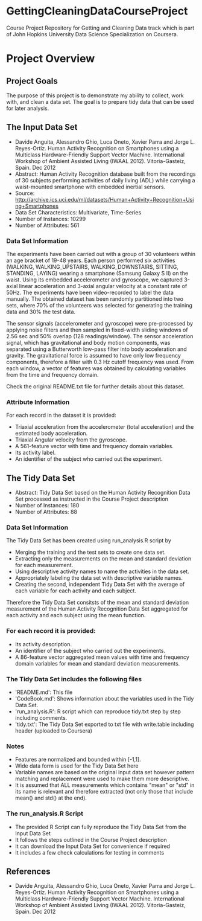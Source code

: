 GettingCleaningDataCourseProject
================================

Course Project Repository for Getting and Cleaning Data track which
is part of John Hopkins University Data Science Specialization on Coursera.

# Project Overview

## Project Goals

The purpose of this project is to demonstrate my ability to collect,
work with, and clean a data set. The goal is to prepare tidy data that can be
used for later analysis.

## The Input Data Set
* Davide Anguita, Alessandro Ghio, Luca Oneto, Xavier Parra and Jorge L. Reyes-Ortiz. Human Activity Recognition on Smartphones using a Multiclass Hardware-Friendly Support Vector Machine. International Workshop of Ambient Assisted Living (IWAAL 2012). Vitoria-Gasteiz, Spain. Dec 2012
* Abstract: Human Activity Recognition database built from the recordings of 30 subjects performing activities of daily living (ADL) while carrying a waist-mounted smartphone with embedded inertial sensors.
* Source: http://archive.ics.uci.edu/ml/datasets/Human+Activity+Recognition+Using+Smartphones
* Data Set Characteristics: Multivariate, Time-Series
* Number of Instances: 10299
* Number of Attributes: 561

### Data Set Information

The experiments have been carried out with a group of 30 volunteers within an age bracket of 19-48 years. Each person performed six activities (WALKING, WALKING_UPSTAIRS, WALKING_DOWNSTAIRS, SITTING, STANDING, LAYING) wearing a smartphone (Samsung Galaxy S II) on the waist. Using its embedded accelerometer and gyroscope, we captured 3-axial linear acceleration and 3-axial angular velocity at a constant rate of 50Hz. The experiments have been video-recorded to label the data manually. The obtained dataset has been randomly partitioned into two sets, where 70% of the volunteers was selected for generating the training data and 30% the test data. 

The sensor signals (accelerometer and gyroscope) were pre-processed by applying noise filters and then sampled in fixed-width sliding windows of 2.56 sec and 50% overlap (128 readings/window). The sensor acceleration signal, which has gravitational and body motion components, was separated using a Butterworth low-pass filter into body acceleration and gravity. The gravitational force is assumed to have only low frequency components, therefore a filter with 0.3 Hz cutoff frequency was used. From each window, a vector of features was obtained by calculating variables from the time and frequency domain. 

Check the original README.txt file for further details about this dataset.

### Attribute Information

For each record in the dataset it is provided: 
* Triaxial acceleration from the accelerometer (total acceleration) and the estimated body acceleration. 
* Triaxial Angular velocity from the gyroscope. 
* A 561-feature vector with time and frequency domain variables. 
* Its activity label. 
* An identifier of the subject who carried out the experiment.

## The Tidy Data Set

* Abstract: Tidy Data Set based on the Human Activity Recognition Data Set processed as instructed in the Course Project description
* Number of Instances: 180
* Number of Attributes: 88

### Data Set Information

The Tidy Data Set has been created using run_analysis.R script by
* Merging the training and the test sets to create one data set.
* Extracting only the measurements on the mean and standard deviation for each measurement. 
* Using descriptive activity names to name the activities in the data set.
* Appropriately labeling the data set with descriptive variable names. 
* Creating the second, independent Tidy Data Set with the average of each variable for each activity and each subject. 

Therefore the Tidy Data Set consitsts of the mean and standard deviation measurement of the Human Activity Recognition Data Set aggregated for each activity and each subject using the mean function.

### For each record it is provided:

* Its activity description.
* An identifier of the subject who carried out the experiments. 
* A 86-feature vector aggregated mean values with time and frequency domain variables for mean and standard deviation measurements. 

### The Tidy Data Set includes the following files

* 'README.md': This file
* 'CodeBook.md': Shows information about the variables used in the Tidy Data Set.
* 'run_analysis.R': R script which can reproduce tidy.txt step by step including comments.
* 'tidy.txt': The Tidy Data Set exported to txt file with write.table including header (uploaded to Coursera)

### Notes

* Features are normalized and bounded within [-1,1].
* Wide data form is used for the Tidy Data Set here
* Variable names are based on the original input data set however pattern matching
and replacement were used to make them more descriptive.
* It is assumed that ALL measurements which contains "mean" or "std" in its name is relevant and therefore extracted (not only those that include mean() and std() at the end).

### The run_analysis.R Script

* The provided R Script can fully reproduce the Tidy Data Set from the Input Data Set
* It follows the steps outlined in the Course Project description
* It can download the Input Data Set for convenience if required
* It includes a few check calculations for testing in comments

## References

* Davide Anguita, Alessandro Ghio, Luca Oneto, Xavier Parra and Jorge L. Reyes-Ortiz. Human Activity Recognition on Smartphones using a Multiclass Hardware-Friendly Support Vector Machine. International Workshop of Ambient Assisted Living (IWAAL 2012). Vitoria-Gasteiz, Spain. Dec 2012
